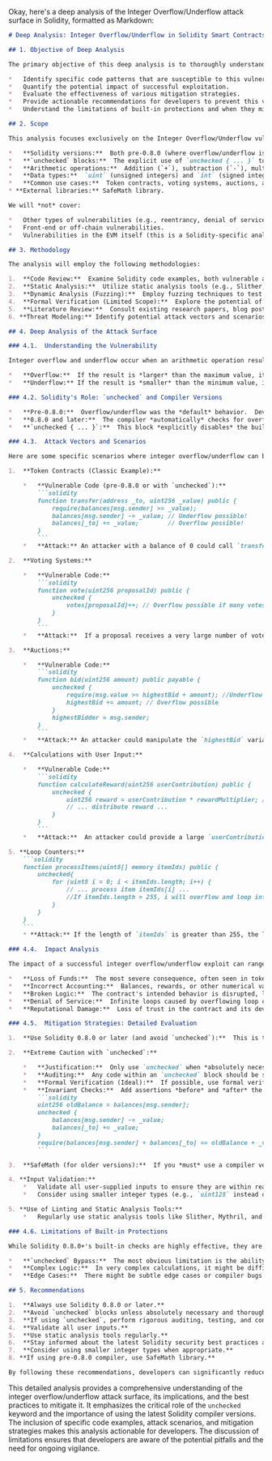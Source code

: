 Okay, here's a deep analysis of the Integer Overflow/Underflow attack surface in Solidity, formatted as Markdown:

```markdown
# Deep Analysis: Integer Overflow/Underflow in Solidity Smart Contracts

## 1. Objective of Deep Analysis

The primary objective of this deep analysis is to thoroughly understand the Integer Overflow/Underflow vulnerability in the context of Solidity smart contracts, focusing on the implications of the `unchecked` keyword and pre-0.8.0 compiler behavior.  We aim to:

*   Identify specific code patterns that are susceptible to this vulnerability.
*   Quantify the potential impact of successful exploitation.
*   Evaluate the effectiveness of various mitigation strategies.
*   Provide actionable recommendations for developers to prevent this vulnerability.
*   Understand the limitations of built-in protections and when they might be bypassed.

## 2. Scope

This analysis focuses exclusively on the Integer Overflow/Underflow vulnerability as it pertains to Solidity code.  We will consider:

*   **Solidity versions:**  Both pre-0.8.0 (where overflow/underflow is the default) and 0.8.0+ (where it's checked by default, but can be disabled).
*   **`unchecked` blocks:**  The explicit use of `unchecked { ... }` to disable overflow/underflow checks.
*   **Arithmetic operations:**  Addition (`+`), subtraction (`-`), multiplication (`*`), division (`/`), modulo (`%`), and exponentiation (`**`).  We'll pay particular attention to operations involving user-supplied input.
*   **Data types:**  `uint` (unsigned integers) and `int` (signed integers) of various sizes (e.g., `uint256`, `uint8`, `int128`).
*   **Common use cases:**  Token contracts, voting systems, auctions, and other scenarios where numerical calculations are critical.
* **External libraries:** SafeMath library.

We will *not* cover:

*   Other types of vulnerabilities (e.g., reentrancy, denial of service).
*   Front-end or off-chain vulnerabilities.
*   Vulnerabilities in the EVM itself (this is a Solidity-specific analysis).

## 3. Methodology

The analysis will employ the following methodologies:

1.  **Code Review:**  Examine Solidity code examples, both vulnerable and secure, to identify patterns and best practices.  This includes analyzing open-source projects and known exploits.
2.  **Static Analysis:**  Utilize static analysis tools (e.g., Slither, Mythril, Oyente) to automatically detect potential overflow/underflow vulnerabilities.
3.  **Dynamic Analysis (Fuzzing):**  Employ fuzzing techniques to test contracts with a wide range of inputs, specifically targeting edge cases that might trigger overflows/underflows.
4.  **Formal Verification (Limited Scope):**  Explore the potential of formal verification tools to mathematically prove the absence of overflow/underflow vulnerabilities in specific code sections.  This will be limited due to the complexity of formal verification.
5.  **Literature Review:**  Consult existing research papers, blog posts, and security audits related to Solidity integer overflows/underflows.
6. **Threat Modeling:** Identify potential attack vectors and scenarios where an attacker could exploit this vulnerability.

## 4. Deep Analysis of the Attack Surface

### 4.1.  Understanding the Vulnerability

Integer overflow and underflow occur when an arithmetic operation results in a value that is outside the representable range of the data type.  Solidity uses fixed-size integer types (e.g., `uint256` can store values from 0 to 2<sup>256</sup> - 1).

*   **Overflow:**  If the result is *larger* than the maximum value, it "wraps around" to the minimum value (e.g., `uint256(2**256 - 1) + 1` becomes `0`).
*   **Underflow:** If the result is *smaller* than the minimum value, it "wraps around" to the maximum value (e.g., `uint256(0) - 1` becomes `2**256 - 1`).

### 4.2. Solidity's Role: `unchecked` and Compiler Versions

*   **Pre-0.8.0:**  Overflow/underflow was the *default* behavior.  Developers *had* to use libraries like SafeMath to prevent it.  This was a major source of vulnerabilities.
*   **0.8.0 and later:**  The compiler *automatically* checks for overflow/underflow and reverts the transaction if one occurs.  This is a significant security improvement.
*   **`unchecked { ... }`:**  This block *explicitly disables* the built-in overflow/underflow checks.  It's intended for gas optimization in situations where the developer is *absolutely certain* that overflow/underflow cannot occur.  **This is the primary attack surface in modern Solidity.**

### 4.3.  Attack Vectors and Scenarios

Here are some specific scenarios where integer overflow/underflow can be exploited:

1.  **Token Contracts (Classic Example):**

    *   **Vulnerable Code (pre-0.8.0 or with `unchecked`):**
        ```solidity
        function transfer(address _to, uint256 _value) public {
            require(balances[msg.sender] >= _value);
            balances[msg.sender] -= _value; // Underflow possible!
            balances[_to] += _value;        // Overflow possible!
        }
        ```
    *   **Attack:** An attacker with a balance of 0 could call `transfer` with `_value = 1`.  The subtraction would underflow, setting `balances[msg.sender]` to the maximum `uint256` value.  The attacker would then have an enormous balance.

2.  **Voting Systems:**

    *   **Vulnerable Code:**
        ```solidity
        function vote(uint256 proposalId) public {
            unchecked {
                votes[proposalId]++; // Overflow possible if many votes
            }
        }
        ```
    *   **Attack:**  If a proposal receives a very large number of votes, the `votes` counter could overflow, resetting to a low value.  This could invalidate the results of the vote.

3.  **Auctions:**

    *   **Vulnerable Code:**
        ```solidity
        function bid(uint256 amount) public payable {
            unchecked {
                require(msg.value >= highestBid + amount); //Underflow possible
                highestBid += amount; // Overflow possible
            }
            highestBidder = msg.sender;
        }
        ```
    *   **Attack:** An attacker could manipulate the `highestBid` variable through overflow/underflow, potentially winning the auction with a lower bid or preventing legitimate bids.

4.  **Calculations with User Input:**

    *   **Vulnerable Code:**
        ```solidity
        function calculateReward(uint256 userContribution) public {
            unchecked {
                uint256 reward = userContribution * rewardMultiplier; // Overflow!
                // ... distribute reward ...
            }
        }
        ```
    *   **Attack:**  An attacker could provide a large `userContribution` value that, when multiplied by `rewardMultiplier`, causes an overflow, resulting in a much smaller reward than intended (or even zero).

5. **Loop Counters:**
    ```solidity
    function processItems(uint8[] memory itemIds) public {
        unchecked{
            for (uint8 i = 0; i < itemIds.length; i++) {
                // ... process item itemIds[i] ...
                //If itemIds.length > 255, i will overflow and loop infinitely
            }
        }
    }
    ```
    * **Attack:** If the length of `itemIds` is greater than 255, the loop counter `i` (a `uint8`) will overflow, causing an infinite loop and a denial-of-service.

### 4.4.  Impact Analysis

The impact of a successful integer overflow/underflow exploit can range from minor logic errors to complete loss of funds:

*   **Loss of Funds:**  The most severe consequence, often seen in token contracts.
*   **Incorrect Accounting:**  Balances, rewards, or other numerical values become inaccurate.
*   **Broken Logic:**  The contract's intended behavior is disrupted, leading to unexpected outcomes.
*   **Denial of Service:**  Infinite loops caused by overflowing loop counters.
*   **Reputational Damage:**  Loss of trust in the contract and its developers.

### 4.5.  Mitigation Strategies: Detailed Evaluation

1.  **Use Solidity 0.8.0 or later (and avoid `unchecked`):**  This is the *primary* and most effective mitigation.  The built-in checks are robust and prevent most overflow/underflow issues.

2.  **Extreme Caution with `unchecked`:**

    *   **Justification:**  Only use `unchecked` when *absolutely necessary* for gas optimization, and only after rigorous analysis and testing.
    *   **Auditing:**  Any code within an `unchecked` block should be subject to *extremely thorough* auditing by multiple independent experts.
    *   **Formal Verification (Ideal):**  If possible, use formal verification tools to prove the absence of overflow/underflow within the `unchecked` block.
    *   **Invariant Checks:**  Add assertions *before* and *after* the `unchecked` block to verify that expected invariants hold.  For example:
        ```solidity
        uint256 oldBalance = balances[msg.sender];
        unchecked {
            balances[msg.sender] -= _value;
            balances[_to] += _value;
        }
        require(balances[msg.sender] + balances[_to] == oldBalance + _value, "Balance invariant violated");
        ```

3.  **SafeMath (for older versions):**  If you *must* use a compiler version older than 0.8.0, use a well-vetted library like SafeMath (from OpenZeppelin).  SafeMath provides functions (e.g., `add`, `sub`, `mul`, `div`) that check for overflow/underflow and revert if one occurs.

4. **Input Validation:**
    *   Validate all user-supplied inputs to ensure they are within reasonable bounds.  This can help prevent attackers from providing extremely large or small values that could trigger overflows/underflows.
    *   Consider using smaller integer types (e.g., `uint128` instead of `uint256`) if the application logic allows, reducing the potential for overflow.

5. **Use of Linting and Static Analysis Tools:**
    *   Regularly use static analysis tools like Slither, Mythril, and Oyente to scan your code for potential overflow/underflow vulnerabilities. These tools can automatically detect many common patterns.

### 4.6. Limitations of Built-in Protections

While Solidity 0.8.0+'s built-in checks are highly effective, they are not a silver bullet:

*   **`unchecked` Bypass:**  The most obvious limitation is the ability to explicitly disable the checks using `unchecked`.
*   **Complex Logic:**  In very complex calculations, it might be difficult for the compiler to statically determine whether an overflow/underflow is possible.  This is rare, but it highlights the importance of thorough testing.
*   **Edge Cases:**  There might be subtle edge cases or compiler bugs that could lead to unexpected behavior.  Staying up-to-date with the latest Solidity compiler versions is important.

## 5. Recommendations

1.  **Always use Solidity 0.8.0 or later.**
2.  **Avoid `unchecked` blocks unless absolutely necessary and thoroughly justified.**
3.  **If using `unchecked`, perform rigorous auditing, testing, and consider formal verification.**
4.  **Validate all user inputs.**
5.  **Use static analysis tools regularly.**
6.  **Stay informed about the latest Solidity security best practices and compiler updates.**
7.  **Consider using smaller integer types when appropriate.**
8. **If using pre-0.8.0 compiler, use SafeMath library.**

By following these recommendations, developers can significantly reduce the risk of integer overflow/underflow vulnerabilities in their Solidity smart contracts. The shift to built-in checks in Solidity 0.8.0+ has been a major step forward, but vigilance and careful coding practices remain essential.
```

This detailed analysis provides a comprehensive understanding of the integer overflow/underflow attack surface, its implications, and the best practices to mitigate it. It emphasizes the critical role of the `unchecked` keyword and the importance of using the latest Solidity compiler versions. The inclusion of specific code examples, attack scenarios, and mitigation strategies makes this analysis actionable for developers. The discussion of limitations ensures that developers are aware of the potential pitfalls and the need for ongoing vigilance.